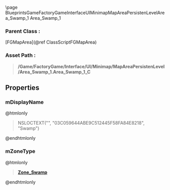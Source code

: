 \page BlueprintsGameFactoryGameInterfaceUIMinimapMapAreaPersistenLevelArea_Swamp_1 Area_Swamp_1
### Parent Class :
[FGMapArea](@ref ClassScriptFGMapArea)
### Asset Path :
<b><blockquote>/Game/FactoryGame/Interface/UI/Minimap/MapAreaPersistenLevel/Area_Swamp_1.Area_Swamp_1_C</blockquote></b>
## Properties

### mDisplayName
@htmlonly
<blockquote>NSLOCTEXT("", "03C059644ABE9C512445F58FA84E8218", "Swamp")</blockquote>
@endhtmlonly

### mZoneType
@htmlonly
<b><a href="_blueprints_game_factory_game-shared_audio_music_zone__swamp.html"><blockquote>Zone_Swamp</blockquote></a></b>
@endhtmlonly

